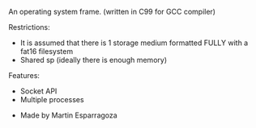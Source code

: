 An operating system frame. (written in C99 for GCC compiler)

Restrictions:
* It is assumed that there is 1 storage medium formatted FULLY with a fat16 filesystem
* Shared sp (ideally there is enough memory)

Features:
* Socket API
* Multiple processes

- Made by Martin Esparragoza